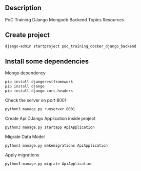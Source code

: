 ## Description
PoC Training DJango Mongodb Backend Topics Resources

## Create project

```sh
django-admin startproject poc_training_docker_django_backend
```

## Install some dependencies

Mongo dependency
```sh
pip install djangorestframework
pip install djongo
pip install django-cors-headers
```

Check the server on port 8001
```sh
python3 manage.py runserver 8001
```

Create Api DJango Application inside project
```sh
python3 manage.py startapp ApiApplication
```

Migrate Data Model
```sh
python3 manage.py makemigrations ApiApplication
```

Apply migrations 
```sh
python3 manage.py migrate ApiApplication
```